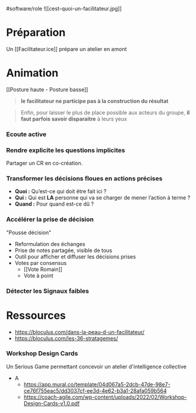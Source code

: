 #software/role 
![[cest-quoi-un-facilitateur.jpg]]
# Préparation

Un [[Facilitateur.ice]] prépare un atelier en amont

# Animation

[[Posture haute - Posture basse]]
> **le facilitateur ne participe pas à la construction du résultat**

> Enfin, pour laisser le plus de place possible aux acteurs du groupe, **il faut parfois savoir disparaitre** à leurs yeux

### Ecoute active

### Rendre explicite les questions implicites

Partager un CR en co-création.

### Transformer les décisions floues en actions précises
- **Quoi :** Qu’est-ce qui doit être fait ici ?
- **Qui :** Qui est **LA** personne qui va se charger de mener l’action à terme ?
- **Quand :** Pour quand est-ce dû ?

### Accélérer la prise de décision
"Pousse décision"

- Reformulation des échanges
- Prise de notes partagée, visible de tous
- Outil pour afficher et diffuser les décisions prises
- Votes par consensus
	- [[Vote Romain]]
	- Vote à point

### Détecter les Signaux faibles 


# Ressources
- https://bloculus.com/dans-la-peau-d-un-facilitateur/
- https://bloculus.com/les-36-stratagemes/

### Workshop Design Cards
Un Serious Game permettant concevoir un atelier d'intelligence collective
- A
	- https://app.mural.co/template/04d067a5-2dcb-47de-98e7-ce76f755eac5/dd3037cf-ee3d-4e62-b3a1-28afa059b564
	- https://coach-agile.com/wp-content/uploads/2022/02/Workshop-Design-Cards-v1.0.pdf
